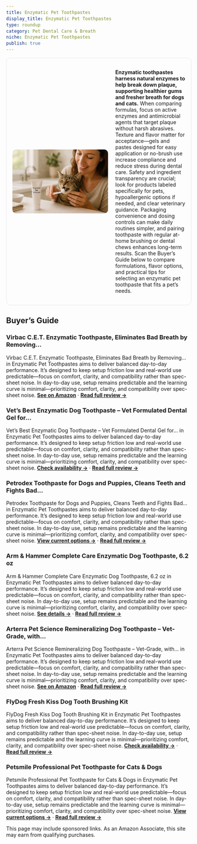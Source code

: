 ```yaml
---
title: Enzymatic Pet Toothpastes
display_title: Enzymatic Pet Toothpastes
type: roundup
category: Pet Dental Care & Breath
niche: Enzymatic Pet Toothpastes
publish: true
---
```


<section class="hero-split" style="width:100%;box-sizing:border-box;border:1px solid #e5e7eb;border-radius:12px;padding:16px;display:grid;grid-template-columns:minmax(260px,40%) 1fr;gap:20px;align-items:center;"><figure style="margin:0;"><img src="/hero/roundups/pet-dental-care-breath/enzymatic-pet-toothpastes.webp" alt="" style="width:100%;height:auto;display:block;border-radius:10px;"/></figure><div class="hero-copy" style="min-width:0;"><p><strong>Enzymatic toothpastes harness natural enzymes to help break down plaque, supporting healthier gums and fresher breath for dogs and cats.</strong> When comparing formulas, focus on active enzymes and antimicrobial agents that target plaque without harsh abrasives. Texture and flavor matter for acceptance&mdash;gels and pastes designed for easy application or no-brush use increase compliance and reduce stress during dental care. Safety and ingredient transparency are crucial; look for products labeled specifically for pets, hypoallergenic options if needed, and clear veterinary guidance. Packaging convenience and dosing controls can make daily routines simpler, and pairing toothpaste with regular at-home brushing or dental chews enhances long-term results. Scan the Buyer’s Guide below to compare formulations, flavor options, and practical tips for selecting an enzymatic pet toothpaste that fits a pet’s needs.</p></div></section>


<h2>Buyer’s Guide</h2>
<h3>Virbac C.E.T. Enzymatic Toothpaste, Eliminates Bad Breath by Removing…</h3>
<p>Virbac C.E.T. Enzymatic Toothpaste, Eliminates Bad Breath by Removing… in Enzymatic Pet Toothpastes aims to deliver balanced day-to-day performance. It’s designed to keep setup friction low and real-world use predictable&mdash;focus on comfort, clarity, and compatibility rather than spec-sheet noise. In day-to-day use, setup remains predictable and the learning curve is minimal&mdash;prioritizing comfort, clarity, and compatibility over spec-sheet noise. <a href="https://amzn.to/3KE5Ib1" target="_blank" rel="nofollow sponsored noopener noopener" target="_blank"><strong>See on Amazon</strong></a> · <a href="/reviews/virbac-c-e-t-enzymatic-toothpaste-eliminates-bad-breath-by-removing-pla-ec1fa98c/"><strong>Read full review &rarr;</strong></a></p>
<h3>Vet’s Best Enzymatic Dog Toothpaste &ndash; Vet Formulated Dental Gel for…</h3>
<p>Vet’s Best Enzymatic Dog Toothpaste &ndash; Vet Formulated Dental Gel for… in Enzymatic Pet Toothpastes aims to deliver balanced day-to-day performance. It’s designed to keep setup friction low and real-world use predictable&mdash;focus on comfort, clarity, and compatibility rather than spec-sheet noise. In day-to-day use, setup remains predictable and the learning curve is minimal&mdash;prioritizing comfort, clarity, and compatibility over spec-sheet noise. <a href="https://amzn.to/47gXFtn" target="_blank" rel="nofollow sponsored noopener noopener" target="_blank"><strong>Check availability &rarr;</strong></a> · <a href="/reviews/vet-s-best-enzymatic-dog-toothpaste-vet-formulated-dental-gel-for-teeth-b019421c/"><strong>Read full review &rarr;</strong></a></p>
<h3>Petrodex Toothpaste for Dogs and Puppies, Cleans Teeth and Fights Bad…</h3>
<p>Petrodex Toothpaste for Dogs and Puppies, Cleans Teeth and Fights Bad… in Enzymatic Pet Toothpastes aims to deliver balanced day-to-day performance. It’s designed to keep setup friction low and real-world use predictable&mdash;focus on comfort, clarity, and compatibility rather than spec-sheet noise. In day-to-day use, setup remains predictable and the learning curve is minimal&mdash;prioritizing comfort, clarity, and compatibility over spec-sheet noise. <a href="https://amzn.to/3J4L6rL" target="_blank" rel="nofollow sponsored noopener noopener" target="_blank"><strong>View current options &rarr;</strong></a> · <a href="/reviews/petrodex-toothpaste-for-dogs-and-puppies-cleans-teeth-and-fights-bad-br-281e8240/"><strong>Read full review &rarr;</strong></a></p>
<h3>Arm & Hammer Complete Care Enzymatic Dog Toothpaste, 6.2 oz</h3>
<p>Arm & Hammer Complete Care Enzymatic Dog Toothpaste, 6.2 oz in Enzymatic Pet Toothpastes aims to deliver balanced day-to-day performance. It’s designed to keep setup friction low and real-world use predictable&mdash;focus on comfort, clarity, and compatibility rather than spec-sheet noise. In day-to-day use, setup remains predictable and the learning curve is minimal&mdash;prioritizing comfort, clarity, and compatibility over spec-sheet noise. <a href="https://amzn.to/3W1l6Aw" target="_blank" rel="nofollow sponsored noopener noopener" target="_blank"><strong>See details &rarr;</strong></a> · <a href="/reviews/arm-hammer-complete-care-enzymatic-dog-toothpaste-6-2-oz-pet-toothpaste-baf4722e/"><strong>Read full review &rarr;</strong></a></p>
<h3>Arterra Pet Science Remineralizing Dog Toothpaste &ndash; Vet-Grade, with…</h3>
<p>Arterra Pet Science Remineralizing Dog Toothpaste &ndash; Vet-Grade, with… in Enzymatic Pet Toothpastes aims to deliver balanced day-to-day performance. It’s designed to keep setup friction low and real-world use predictable&mdash;focus on comfort, clarity, and compatibility rather than spec-sheet noise. In day-to-day use, setup remains predictable and the learning curve is minimal&mdash;prioritizing comfort, clarity, and compatibility over spec-sheet noise. <a href="https://amzn.to/48ljhG1" target="_blank" rel="nofollow sponsored noopener noopener" target="_blank"><strong>See on Amazon</strong></a> · <a href="/reviews/arterra-pet-science-remineralizing-dog-toothpaste-vet-grade-with-nano-h-ea467180/"><strong>Read full review &rarr;</strong></a></p>
<h3>FlyDog Fresh Kiss Dog Tooth Brushing Kit</h3>
<p>FlyDog Fresh Kiss Dog Tooth Brushing Kit in Enzymatic Pet Toothpastes aims to deliver balanced day-to-day performance. It’s designed to keep setup friction low and real-world use predictable&mdash;focus on comfort, clarity, and compatibility rather than spec-sheet noise. In day-to-day use, setup remains predictable and the learning curve is minimal&mdash;prioritizing comfort, clarity, and compatibility over spec-sheet noise. <a href="https://amzn.to/4mWDOo5" target="_blank" rel="nofollow sponsored noopener noopener" target="_blank"><strong>Check availability &rarr;</strong></a> · <a href="/reviews/flydog-fresh-kiss-dog-tooth-brushing-kit-vet-approved-formula-enzymatic-7c2657d4/"><strong>Read full review &rarr;</strong></a></p>
<h3>Petsmile Professional Pet Toothpaste for Cats & Dogs</h3>
<p>Petsmile Professional Pet Toothpaste for Cats & Dogs in Enzymatic Pet Toothpastes aims to deliver balanced day-to-day performance. It’s designed to keep setup friction low and real-world use predictable&mdash;focus on comfort, clarity, and compatibility rather than spec-sheet noise. In day-to-day use, setup remains predictable and the learning curve is minimal&mdash;prioritizing comfort, clarity, and compatibility over spec-sheet noise. <a href="https://amzn.to/4n52ElI" target="_blank" rel="nofollow sponsored noopener noopener" target="_blank"><strong>View current options &rarr;</strong></a> · <a href="/reviews/petsmile-professional-pet-toothpaste-for-cats-dogs-only-vohc-accepted-t-29477fd2/"><strong>Read full review &rarr;</strong></a></p>
<aside class="disclosure">This page may include sponsored links. As an Amazon Associate, this site may earn from qualifying purchases.</aside>
